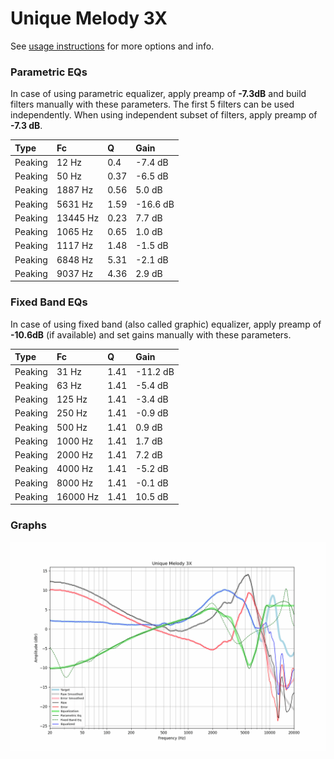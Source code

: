 # Unique Melody 3X
See [usage instructions](https://github.com/jaakkopasanen/AutoEq#usage) for more options and info.

### Parametric EQs
In case of using parametric equalizer, apply preamp of **-7.3dB** and build filters manually
with these parameters. The first 5 filters can be used independently.
When using independent subset of filters, apply preamp of **-7.3 dB**.

| Type    | Fc       |    Q | Gain     |
|:--------|:---------|:-----|:---------|
| Peaking | 12 Hz    | 0.4  | -7.4 dB  |
| Peaking | 50 Hz    | 0.37 | -6.5 dB  |
| Peaking | 1887 Hz  | 0.56 | 5.0 dB   |
| Peaking | 5631 Hz  | 1.59 | -16.6 dB |
| Peaking | 13445 Hz | 0.23 | 7.7 dB   |
| Peaking | 1065 Hz  | 0.65 | 1.0 dB   |
| Peaking | 1117 Hz  | 1.48 | -1.5 dB  |
| Peaking | 6848 Hz  | 5.31 | -2.1 dB  |
| Peaking | 9037 Hz  | 4.36 | 2.9 dB   |

### Fixed Band EQs
In case of using fixed band (also called graphic) equalizer, apply preamp of **-10.6dB**
(if available) and set gains manually with these parameters.

| Type    | Fc       |    Q | Gain     |
|:--------|:---------|:-----|:---------|
| Peaking | 31 Hz    | 1.41 | -11.2 dB |
| Peaking | 63 Hz    | 1.41 | -5.4 dB  |
| Peaking | 125 Hz   | 1.41 | -3.4 dB  |
| Peaking | 250 Hz   | 1.41 | -0.9 dB  |
| Peaking | 500 Hz   | 1.41 | 0.9 dB   |
| Peaking | 1000 Hz  | 1.41 | 1.7 dB   |
| Peaking | 2000 Hz  | 1.41 | 7.2 dB   |
| Peaking | 4000 Hz  | 1.41 | -5.2 dB  |
| Peaking | 8000 Hz  | 1.41 | -0.1 dB  |
| Peaking | 16000 Hz | 1.41 | 10.5 dB  |

### Graphs
![](./Unique%20Melody%203X.png)